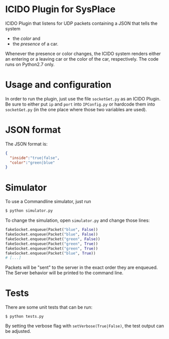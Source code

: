 # ICIDO Plugin for SysPlace
ICIDO Plugin that listens for UDP packets containing a JSON that tells the system
- the *color* and
- the *presence*
of a car. 

Whenever the presence or color changes, the ICIDO system renders either an entering or a leaving car or the color of the car, respectively. The code runs on Python2.7 only.

# Usage and configuration
In order to run the plugin, just use the file `socketGet.py` as an ICIDO Plugin. Be sure to either put `ip` and `port` into `IPConfig.py` or hardcode them into `socketGet.py` (in the one place where those two variables are used).

# JSON format

The JSON format is:

```json
{
  "inside":"true|false",
  "color":"green|blue"
}
```

# Simulator
To use a Commandline simulator, just run 

```Bash
$ python simulator.py
```

To change the simulation, open `simulator.py` and change those lines:

```Python
fakeSocket.enqueue(Packet("blue", False))
fakeSocket.enqueue(Packet("blue", False))
fakeSocket.enqueue(Packet("green", False))
fakeSocket.enqueue(Packet("green", True))
fakeSocket.enqueue(Packet("green", True))
fakeSocket.enqueue(Packet("blue", True))
# [...]
```

Packets will be "sent" to the server in the exact order they are enqueued. The Server behavior will be printed to the command line.

# Tests
There are some unit tests that can be run:

```Shell
$ python tests.py
```

By setting the verbose flag with `setVerbose(True|False)`, the test output can be adjusted.
